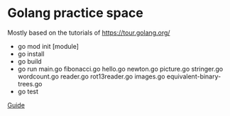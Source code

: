 # Golang practice space

Mostly based on the tutorials of https://tour.golang.org/

* go mod init [module]
* go install
* go build
* go run main.go fibonacci.go hello.go newton.go picture.go stringer.go wordcount.go reader.go rot13reader.go images.go equivalent-binary-trees.go
* go test

[Guide](https://golang.org/doc/code.html)